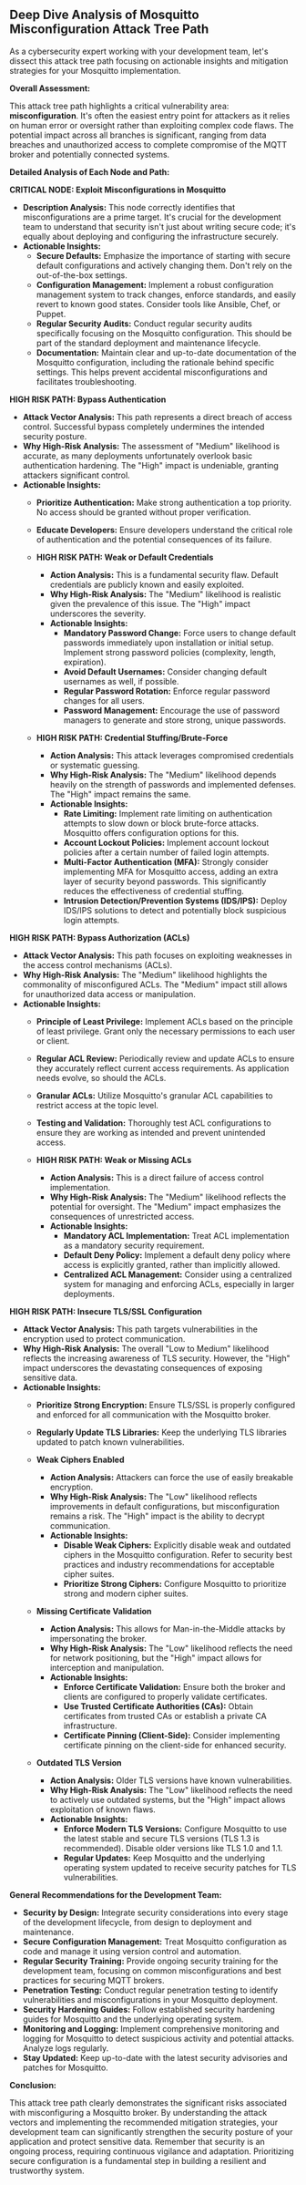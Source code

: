 ## Deep Dive Analysis of Mosquitto Misconfiguration Attack Tree Path

As a cybersecurity expert working with your development team, let's dissect this attack tree path focusing on actionable insights and mitigation strategies for your Mosquitto implementation.

**Overall Assessment:**

This attack tree path highlights a critical vulnerability area: **misconfiguration**. It's often the easiest entry point for attackers as it relies on human error or oversight rather than exploiting complex code flaws. The potential impact across all branches is significant, ranging from data breaches and unauthorized access to complete compromise of the MQTT broker and potentially connected systems.

**Detailed Analysis of Each Node and Path:**

**CRITICAL NODE: Exploit Misconfigurations in Mosquitto**

* **Description Analysis:**  This node correctly identifies that misconfigurations are a prime target. It's crucial for the development team to understand that security isn't just about writing secure code; it's equally about deploying and configuring the infrastructure securely.
* **Actionable Insights:**
    * **Secure Defaults:** Emphasize the importance of starting with secure default configurations and actively changing them. Don't rely on the out-of-the-box settings.
    * **Configuration Management:** Implement a robust configuration management system to track changes, enforce standards, and easily revert to known good states. Consider tools like Ansible, Chef, or Puppet.
    * **Regular Security Audits:** Conduct regular security audits specifically focusing on the Mosquitto configuration. This should be part of the standard deployment and maintenance lifecycle.
    * **Documentation:** Maintain clear and up-to-date documentation of the Mosquitto configuration, including the rationale behind specific settings. This helps prevent accidental misconfigurations and facilitates troubleshooting.

**HIGH RISK PATH: Bypass Authentication**

* **Attack Vector Analysis:**  This path represents a direct breach of access control. Successful bypass completely undermines the intended security posture.
* **Why High-Risk Analysis:** The assessment of "Medium" likelihood is accurate, as many deployments unfortunately overlook basic authentication hardening. The "High" impact is undeniable, granting attackers significant control.
* **Actionable Insights:**
    * **Prioritize Authentication:** Make strong authentication a top priority. No access should be granted without proper verification.
    * **Educate Developers:** Ensure developers understand the critical role of authentication and the potential consequences of its failure.

    * **HIGH RISK PATH: Weak or Default Credentials**
        * **Action Analysis:** This is a fundamental security flaw. Default credentials are publicly known and easily exploited.
        * **Why High-Risk Analysis:** The "Medium" likelihood is realistic given the prevalence of this issue. The "High" impact underscores the severity.
        * **Actionable Insights:**
            * **Mandatory Password Change:**  Force users to change default passwords immediately upon installation or initial setup. Implement strong password policies (complexity, length, expiration).
            * **Avoid Default Usernames:**  Consider changing default usernames as well, if possible.
            * **Regular Password Rotation:** Enforce regular password changes for all users.
            * **Password Management:** Encourage the use of password managers to generate and store strong, unique passwords.

    * **HIGH RISK PATH: Credential Stuffing/Brute-Force**
        * **Action Analysis:** This attack leverages compromised credentials or systematic guessing.
        * **Why High-Risk Analysis:** The "Medium" likelihood depends heavily on the strength of passwords and implemented defenses. The "High" impact remains the same.
        * **Actionable Insights:**
            * **Rate Limiting:** Implement rate limiting on authentication attempts to slow down or block brute-force attacks. Mosquitto offers configuration options for this.
            * **Account Lockout Policies:**  Implement account lockout policies after a certain number of failed login attempts.
            * **Multi-Factor Authentication (MFA):**  Strongly consider implementing MFA for Mosquitto access, adding an extra layer of security beyond passwords. This significantly reduces the effectiveness of credential stuffing.
            * **Intrusion Detection/Prevention Systems (IDS/IPS):** Deploy IDS/IPS solutions to detect and potentially block suspicious login attempts.

**HIGH RISK PATH: Bypass Authorization (ACLs)**

* **Attack Vector Analysis:** This path focuses on exploiting weaknesses in the access control mechanisms (ACLs).
* **Why High-Risk Analysis:** The "Medium" likelihood highlights the commonality of misconfigured ACLs. The "Medium" impact still allows for unauthorized data access or manipulation.
* **Actionable Insights:**
    * **Principle of Least Privilege:**  Implement ACLs based on the principle of least privilege. Grant only the necessary permissions to each user or client.
    * **Regular ACL Review:**  Periodically review and update ACLs to ensure they accurately reflect current access requirements. As application needs evolve, so should the ACLs.
    * **Granular ACLs:** Utilize Mosquitto's granular ACL capabilities to restrict access at the topic level.
    * **Testing and Validation:** Thoroughly test ACL configurations to ensure they are working as intended and prevent unintended access.

    * **HIGH RISK PATH: Weak or Missing ACLs**
        * **Action Analysis:** This is a direct failure of access control implementation.
        * **Why High-Risk Analysis:** The "Medium" likelihood reflects the potential for oversight. The "Medium" impact emphasizes the consequences of unrestricted access.
        * **Actionable Insights:**
            * **Mandatory ACL Implementation:**  Treat ACL implementation as a mandatory security requirement.
            * **Default Deny Policy:** Implement a default deny policy where access is explicitly granted, rather than implicitly allowed.
            * **Centralized ACL Management:**  Consider using a centralized system for managing and enforcing ACLs, especially in larger deployments.

**HIGH RISK PATH: Insecure TLS/SSL Configuration**

* **Attack Vector Analysis:** This path targets vulnerabilities in the encryption used to protect communication.
* **Why High-Risk Analysis:** The overall "Low to Medium" likelihood reflects the increasing awareness of TLS security. However, the "High" impact underscores the devastating consequences of exposing sensitive data.
* **Actionable Insights:**
    * **Prioritize Strong Encryption:**  Ensure TLS/SSL is properly configured and enforced for all communication with the Mosquitto broker.
    * **Regularly Update TLS Libraries:** Keep the underlying TLS libraries updated to patch known vulnerabilities.

    * **Weak Ciphers Enabled**
        * **Action Analysis:**  Attackers can force the use of easily breakable encryption.
        * **Why High-Risk Analysis:**  The "Low" likelihood reflects improvements in default configurations, but misconfiguration remains a risk. The "High" impact is the ability to decrypt communication.
        * **Actionable Insights:**
            * **Disable Weak Ciphers:**  Explicitly disable weak and outdated ciphers in the Mosquitto configuration. Refer to security best practices and industry recommendations for acceptable cipher suites.
            * **Prioritize Strong Ciphers:**  Configure Mosquitto to prioritize strong and modern cipher suites.

    * **Missing Certificate Validation**
        * **Action Analysis:** This allows for Man-in-the-Middle attacks by impersonating the broker.
        * **Why High-Risk Analysis:** The "Low" likelihood reflects the need for network positioning, but the "High" impact allows for interception and manipulation.
        * **Actionable Insights:**
            * **Enforce Certificate Validation:**  Ensure both the broker and clients are configured to properly validate certificates.
            * **Use Trusted Certificate Authorities (CAs):** Obtain certificates from trusted CAs or establish a private CA infrastructure.
            * **Certificate Pinning (Client-Side):** Consider implementing certificate pinning on the client-side for enhanced security.

    * **Outdated TLS Version**
        * **Action Analysis:** Older TLS versions have known vulnerabilities.
        * **Why High-Risk Analysis:** The "Low" likelihood reflects the need to actively use outdated systems, but the "High" impact allows exploitation of known flaws.
        * **Actionable Insights:**
            * **Enforce Modern TLS Versions:** Configure Mosquitto to use the latest stable and secure TLS versions (TLS 1.3 is recommended). Disable older versions like TLS 1.0 and 1.1.
            * **Regular Updates:** Keep Mosquitto and the underlying operating system updated to receive security patches for TLS vulnerabilities.

**General Recommendations for the Development Team:**

* **Security by Design:** Integrate security considerations into every stage of the development lifecycle, from design to deployment and maintenance.
* **Secure Configuration Management:**  Treat Mosquitto configuration as code and manage it using version control and automation.
* **Regular Security Training:**  Provide ongoing security training for the development team, focusing on common misconfigurations and best practices for securing MQTT brokers.
* **Penetration Testing:** Conduct regular penetration testing to identify vulnerabilities and misconfigurations in your Mosquitto deployment.
* **Security Hardening Guides:**  Follow established security hardening guides for Mosquitto and the underlying operating system.
* **Monitoring and Logging:** Implement comprehensive monitoring and logging for Mosquitto to detect suspicious activity and potential attacks. Analyze logs regularly.
* **Stay Updated:**  Keep up-to-date with the latest security advisories and patches for Mosquitto.

**Conclusion:**

This attack tree path clearly demonstrates the significant risks associated with misconfiguring a Mosquitto broker. By understanding the attack vectors and implementing the recommended mitigation strategies, your development team can significantly strengthen the security posture of your application and protect sensitive data. Remember that security is an ongoing process, requiring continuous vigilance and adaptation. Prioritizing secure configuration is a fundamental step in building a resilient and trustworthy system.
